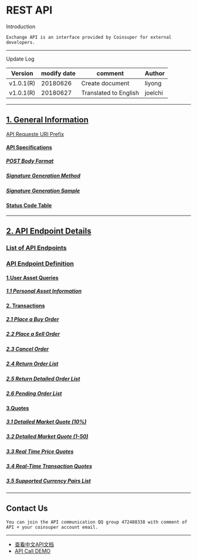 # REST API

Introduction

```
Exchange API is an interface provided by Coinsuper for external developers.
```

------

Update Log

| Version   | modify date | comment               | Author  |
| --------- | ----------- | --------------------- | ------- |
| v1.0.1(R) | 20180626    | Create document       | liyong  |
| v1.0.1(R) | 20180627    | Translated to English | joelchi |

------

## [1. General Information](https://github.com/coinsuperapi/API_docs_en/wiki#1-general-information)

[API Requeste URI Prefix](https://github.com/coinsuperapi/API_docs_en/wiki#api-request-uri-prefix)

#### [API Specifications](https://github.com/coinsuperapi/API_docs_en/wiki#api-specifications)

##### [POST Body Format](https://github.com/coinsuperapi/API_docs_en/wiki#post-body-format)

##### [Signature Generation Method](https://github.com/coinsuperapi/API_docs_en/wiki#signature-generation-method) 

#####  [Signature Generation Sample](https://github.com/coinsuperapi/API_docs_en/wiki#signature-generation-sample) 

####  [Status Code Table](https://github.com/coinsuperapi/API_docs_en/wiki#status-code-table) 

------

## [2. API Endpoint Details](https://github.com/coinsuperapi/API_docs_en/wiki#2-api-endpoint-details)

### [List of API Endpoints](https://github.com/coinsuperapi/API_docs_en/wiki#list-of-api-endpoints)

### [API Endpoint Definition](https://github.com/coinsuperapi/API_docs_en/wiki#api-endpoint-definition)

#### [1.User Asset Queries](https://github.com/coinsuperapi/API_docs_en/wiki#1user-asset-queries)

##### [1.1 Personal Asset Information](https://github.com/coinsuperapi/API_docs_en/wiki#11-personal-asset-information)

#### [2. Transactions](https://github.com/coinsuperapi/API_docs_en/wiki#2-transactions)

##### [2.1 Place a Buy Order](https://github.com/coinsuperapi/API_docs_en/wiki#21-place-a-buy-order)

##### [2.2 Place a Sell Order](https://github.com/coinsuperapi/API_docs_en/wiki#22-place-a-sell-order)

##### [2.3 Cancel Order](https://github.com/coinsuperapi/API_docs_en/wiki#23-cancel-order)

##### [2.4 Return Order List](https://github.com/coinsuperapi/API_docs_en/wiki#24-return-order-list)

##### [2.5 Return Detailed Order List](https://github.com/coinsuperapi/API_docs_en/wiki#25-return-detailed-order-list)

##### [2.6 Pending Order List](https://github.com/coinsuperapi/API_docs_en/wiki#26-pending-order-list)

#### [3.Quotes](https://github.com/coinsuperapi/API_docs_en/wiki#3quotes)

##### [3.1 Detailed Market Quote (10%)](https://github.com/coinsuperapi/API_docs_en/wiki#31-detailed-market-quote-10)

##### [3.2 Detailed Market Quote (1-50)](https://github.com/coinsuperapi/API_docs_en/wiki#32-detailed-market-quote-1-50)

##### [3.3 Real Time Price Quotes](https://github.com/coinsuperapi/API_docs_en/wiki#33-real-time-price-quotes)

##### [3.4 Real-Time Transaction Quotes](https://github.com/coinsuperapi/API_docs_en/wiki#34-real-time-transaction-quotes)

##### [3.5 Supported Currency Pairs List](https://github.com/coinsuperapi/API_docs_en/wiki#35-supported-currency-pairs-list)



------

## Contact Us

```
You can join the API communication QQ group 472488338 with comment of API + your coinsuper account email.
```



------

* [查看中文API文档](https://github.com/coinsuperapi/API_docs)
* [API Call DEMO](https://github.com/coinsuperapi/REST_API_demos)